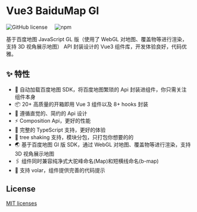 # Vue3 BaiduMap Gl

<div style="display:flex;justify-content:flex-start;margin-top:15px;">
<img src="https://img.shields.io/github/license/yue1123/img-previewer?style=flat-square" alt="GitHub license" >
<img src="https://img.shields.io/github/package-json/v/yue1123/vue3-baidu-map-gl?color=f90&style=flat-square" alt="" style="margin-left:10px">
<img alt="npm" src="https://img.shields.io/npm/dm/vue3-baidu-map-gl?logo=npm&style=flat-square" style="margin-left:10px">
</div>

基于百度地图 JavaScript GL 版（使用了 WebGL 对地图、覆盖物等进行渲染，支持 3D 视角展示地图） API 封装设计的 Vue3 组件库，开发体验良好，代码优雅。

## :sparkles: 特性

- 🚀 自动加载百度地图 SDK，将百度地图繁琐的 Api 封装进组件，你只需关注组件本身
- 📦 20+ 高质量的开箱即用 Vue 3 组件以及 8+ hooks 封装
- 📐 遵循直觉的、简约的 Api 设计
- ⚡ Composition Api，更好的性能
- 🔨 完整的 TypeScript 支持，更好的体验
- 🧩 tree shaking 支持，模块分包，只打包你想要的的
- 🌏 基于百度地图 Gl 版 SDK，通过 WebGL 对地图、覆盖物等进行渲染，支持 3D 视角展示地图
- 🖇️ 组件同时兼容纯净式大驼峰命名(Map)和短横线命名(b-map)
- 🚀 支持 volar，组件提供完善的代码提示

## License

[MIT licenses](https://opensource.org/licenses/MIT)